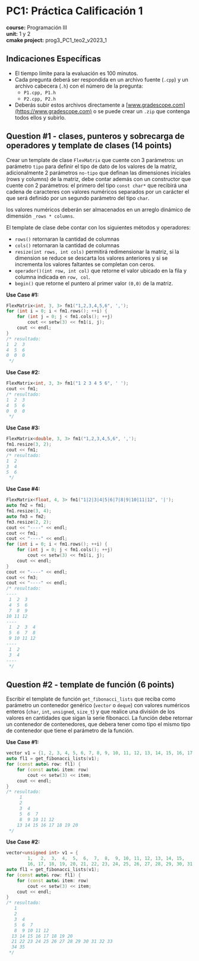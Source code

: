 # PC1: Práctica Calificación 1  
**course:** Programación III  
**unit:** 1 y 2  
**cmake project:** prog3_PC1_teo2_v2023_1
## Indicaciones Específicas
- El tiempo límite para la evaluación es 100 minutos.
- Cada pregunta deberá ser respondida en un archivo fuente (`.cpp`) y un archivo cabecera (`.h`) con el número de la pregunta:
    - `P1.cpp, P1.h`
    - `P2.cpp, P2.h`
- Deberás subir estos archivos directamente a [www.gradescope.com](https://www.gradescope.com) o se puede crear un `.zip` que contenga todos ellos y subirlo.


## Question #1 - clases, punteros y sobrecarga de operadores y template de clases (14 points)
Crear un template de clase `FlexMatrix` que cuente con 3 parámetros: un parámetro `tipo` para definir el tipo de dato de los valores de la matriz, adicionalmente 2 parámetros `no-tipo` que definan las dimensiones iniciales (rows y columns) de la matriz, debe contar además con un constructor que cuente con 2 parámetros: el primero del tipo `const char*` que recibirá una cadena de caracteres con valores numéricos separados por un carácter el que será definido por un segundo parámetro del tipo `char`.

los valores numéricos deberán ser almacenados en un arreglo dinámico de dimensión `_rows * columns`.

El template de clase debe contar con los siguientes métodos y operadores:
- `rows()` retornaran la cantidad de columnas
- `cols()` retornaran la cantidad de columnas
- `resize(int rows, int cols)` permitirá redimensionar la matriz, si la dimension se reduce se descarta los valores anteriores y si se incrementa los valores faltantes se completan con ceros.
- `operador()(int row, int col)` que retorne el valor ubicado en la fila y columna indicada en `row, col`.
- `begin()` que retorne el puntero al primer valor `(0,0)` de la matriz.
  
**Use Case #1:**  
```cpp
FlexMatrix<int, 3, 3> fm1("1,2,3,4,5,6", ',');
for (int i = 0; i < fm1.rows(); ++i) {
    for (int j = 0; j < fm1.cols(); ++j)
        cout << setw(3) << fm1(i, j);
    cout << endl;    
}
/* resultado:
1  2  3
4  5  6
0  0  0
 */
```
**Use Case #2:**
```cpp
FlexMatrix<int, 3, 3> fm1("1 2 3 4 5 6", ' ');
cout << fm1;
/* resultado:
1  2  3
4  5  6
0  0  0
 */
```
**Use Case #3:**
```cpp
FlexMatrix<double, 3, 3> fm1("1,2,3,4,5,6", ',');
fm1.resize(3, 2);
cout << fm1;
/* resultado:
1  2
3  4
5  6
 */
```

**Use Case #4:**
```cpp
FlexMatrix<float, 4, 3> fm1("1|2|3|4|5|6|7|8|9|10|11|12", '|');
auto fm2 = fm1;
fm1.resize(3, 4);
auto fm3 = fm2;
fm3.resize(2, 2);
cout << "----" << endl;
cout << fm1;
cout << "----" << endl;
for (int i = 0; i < fm1.rows(); ++i) {
    for (int j = 0; j < fm1.cols(); ++j)
        cout << setw(3) << fm1(i, j);
    cout << endl;
}
cout << "----" << endl;
cout << fm3;
cout << "----" << endl;
/* resultado:
----
 1  2  3
 4  5  6
 7  8  9
10 11 12
----
 1  2  3  4
 5  6  7  8
 9 10 11 12
----
 1  2
 3  4
----
 */

```

## Question #2 - template de función (6 points)
Escribir el template de función `get_fibonacci_lists` que reciba como parámetro un contenedor genérico (`vector` o `deque`) con valores numéricos enteros (`char`, `int`, `unsigned`, `size_t`) y que realice una división de los valores en cantidades que sigan la serie fibonacci.
La función debe retornar un contenedor de contenedores, que debera tener como tipo el mismo tipo de contenedor que tiene el parámetro de la función.  

**Use Case #1:**
```cpp
vector v1 = {1, 2, 3, 4, 5, 6, 7, 8, 9, 10, 11, 12, 13, 14, 15, 16, 17, 18, 19, 20};
auto fl1 = get_fibonacci_lists(v1);
for (const auto& row: fl1) {
    for (const auto& item: row)
        cout << setw(3) << item;
    cout << endl;
}
/* resultado:
     1 
     2
     3  4
     5  6  7
     8  9 10 11 12
    13 14 15 16 17 18 19 20
 */
```

**Use Case #2:**
```cpp
vector<unsigned int> v1 = {
        1,   2,  3,  4,  5,  6,  7,  8,  9, 10, 11, 12, 13, 14, 15,
        16, 17, 18, 19, 20, 21, 22, 23, 24, 25, 26, 27, 28, 29, 30, 31, 32, 33, 34, 35};
auto fl1 = get_fibonacci_lists(v1);
for (const auto& row: fl1) {
    for (const auto& item: row)
        cout << setw(3) << item;
    cout << endl;
}
/* resultado:
   1 
   2
   3  4
   5  6  7
   8  9 10 11 12
  13 14 15 16 17 18 19 20
  21 22 23 24 25 26 27 28 29 30 31 32 33
  34 35
 */
```
